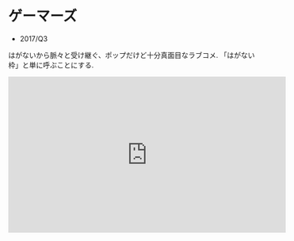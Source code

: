 # ゲーマーズ

- 2017/Q3

はがないから脈々と受け継ぐ、ポップだけど十分真面目なラブコメ.
「はがない枠」と単に呼ぶことにする.

<iframe width="560" height="315" src="https://www.youtube.com/embed/s87kPTOzPRo" frameborder="0" allow="accelerometer; autoplay; encrypted-media; gyroscope; picture-in-picture" allowfullscreen></iframe>

